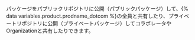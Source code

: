 パッケージをパブリックリポジトリに公開（パブリックパッケージ）して、{% data variables.product.prodname_dotcom %}の全員と共有したり、プライベートリポジトリに公開（プライベートパッケージ）してコラボレータやOrganizationと共有したりできます。
